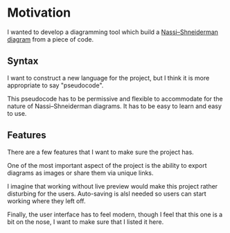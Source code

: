# Motivation

I wanted to develop a diagramming tool which build a [Nassi–Shneiderman diagram](https://en.wikipedia.org/wiki/Nassi%E2%80%93Shneiderman_diagram) from a piece of code.

## Syntax

I want to construct a new language for the project, but I think it is more appropriate to say "pseudocode".

This pseudocode has to be permissive and flexible to accommodate for the nature of Nassi–Shneiderman diagrams.
It has to be easy to learn and easy to use.

## Features

There are a few features that I want to make sure the project has.

One of the most important aspect of the project is the ability to export diagrams as images or share them via unique links.

I imagine that working without live preview would make this project rather disturbing for the users.
Auto-saving is alsl needed so users can start working where they left off.

Finally, the user interface has to feel modern, though I feel that this one is a bit on the nose, I want to make sure that I listed it here.
